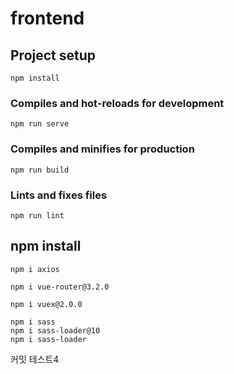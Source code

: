 # frontend

## Project setup
```
npm install
```

### Compiles and hot-reloads for development
```
npm run serve
```

### Compiles and minifies for production
```
npm run build
```

### Lints and fixes files
```
npm run lint
```

## npm install
```
npm i axios

npm i vue-router@3.2.0

npm i vuex@2.0.0

npm i sass
npm i sass-loader@10
npm i sass-loader
```

커밋 테스트4